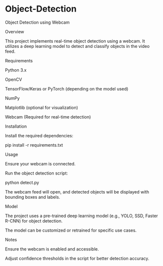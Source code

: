 # Object-Detection
Object Detection using Webcam

Overview

This project implements real-time object detection using a webcam. It utilizes a deep learning model to detect and classify objects in the video feed.

Requirements

Python 3.x

OpenCV

TensorFlow/Keras or PyTorch (depending on the model used)

NumPy

Matplotlib (optional for visualization)

Webcam (Required for real-time detection)

Installation

Install the required dependencies:

pip install -r requirements.txt

Usage

Ensure your webcam is connected.

Run the object detection script:

python detect.py

The webcam feed will open, and detected objects will be displayed with bounding boxes and labels.

Model

The project uses a pre-trained deep learning model (e.g., YOLO, SSD, Faster R-CNN) for object detection.

The model can be customized or retrained for specific use cases.

Notes

Ensure the webcam is enabled and accessible.

Adjust confidence thresholds in the script for better detection accuracy.
